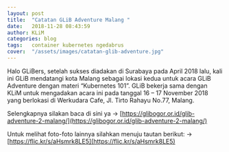 ```yaml
---
layout: post
title:  "Catatan GLiB Adventure Malang "
date:   2018-11-28 08:43:59
author: KLiM
categories: blog
tags:	container kubernetes ngedabrus
cover:  "/assets/images/catatan-glib-adventure.jpg"
---
```


Halo GLiBers,
setelah sukses diadakan di Surabaya pada April 2018 lalu, kali ini GLiB mendatangi kota Malang sebagai lokasi kedua untuk acara GLiB Adventure dengan materi “Kubernetes 101”. GLiB bekerja sama dengan KLiM untuk mengadakan acara ini pada tanggal 16 – 17 November 2018 yang berlokasi di Werkudara Cafe, Jl. Tirto Rahayu No.77, Malang.

Selengkapnya silakan baca di sini ya -> [https://glibogor.or.id/glib-adventure-2-malang/](https://glibogor.or.id/glib-adventure-2-malang/)

Untuk melihat foto-foto lainnya silahkan menuju tautan berikut: -> [https://flic.kr/s/aHsmrk8LE5](https://flic.kr/s/aHsmrk8LE5)